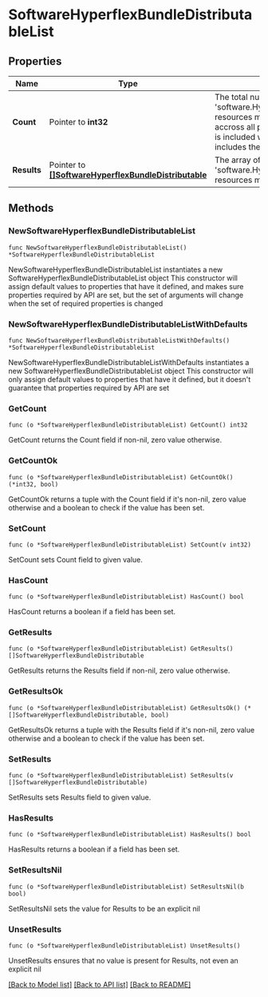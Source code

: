 # SoftwareHyperflexBundleDistributableList

## Properties

Name | Type | Description | Notes
------------ | ------------- | ------------- | -------------
**Count** | Pointer to **int32** | The total number of &#39;software.HyperflexBundleDistributable&#39; resources matching the request, accross all pages. The &#39;Count&#39; attribute is included when the HTTP GET request includes the &#39;$inlinecount&#39; parameter. | [optional] 
**Results** | Pointer to [**[]SoftwareHyperflexBundleDistributable**](SoftwareHyperflexBundleDistributable.md) | The array of &#39;software.HyperflexBundleDistributable&#39; resources matching the request. | [optional] 

## Methods

### NewSoftwareHyperflexBundleDistributableList

`func NewSoftwareHyperflexBundleDistributableList() *SoftwareHyperflexBundleDistributableList`

NewSoftwareHyperflexBundleDistributableList instantiates a new SoftwareHyperflexBundleDistributableList object
This constructor will assign default values to properties that have it defined,
and makes sure properties required by API are set, but the set of arguments
will change when the set of required properties is changed

### NewSoftwareHyperflexBundleDistributableListWithDefaults

`func NewSoftwareHyperflexBundleDistributableListWithDefaults() *SoftwareHyperflexBundleDistributableList`

NewSoftwareHyperflexBundleDistributableListWithDefaults instantiates a new SoftwareHyperflexBundleDistributableList object
This constructor will only assign default values to properties that have it defined,
but it doesn't guarantee that properties required by API are set

### GetCount

`func (o *SoftwareHyperflexBundleDistributableList) GetCount() int32`

GetCount returns the Count field if non-nil, zero value otherwise.

### GetCountOk

`func (o *SoftwareHyperflexBundleDistributableList) GetCountOk() (*int32, bool)`

GetCountOk returns a tuple with the Count field if it's non-nil, zero value otherwise
and a boolean to check if the value has been set.

### SetCount

`func (o *SoftwareHyperflexBundleDistributableList) SetCount(v int32)`

SetCount sets Count field to given value.

### HasCount

`func (o *SoftwareHyperflexBundleDistributableList) HasCount() bool`

HasCount returns a boolean if a field has been set.

### GetResults

`func (o *SoftwareHyperflexBundleDistributableList) GetResults() []SoftwareHyperflexBundleDistributable`

GetResults returns the Results field if non-nil, zero value otherwise.

### GetResultsOk

`func (o *SoftwareHyperflexBundleDistributableList) GetResultsOk() (*[]SoftwareHyperflexBundleDistributable, bool)`

GetResultsOk returns a tuple with the Results field if it's non-nil, zero value otherwise
and a boolean to check if the value has been set.

### SetResults

`func (o *SoftwareHyperflexBundleDistributableList) SetResults(v []SoftwareHyperflexBundleDistributable)`

SetResults sets Results field to given value.

### HasResults

`func (o *SoftwareHyperflexBundleDistributableList) HasResults() bool`

HasResults returns a boolean if a field has been set.

### SetResultsNil

`func (o *SoftwareHyperflexBundleDistributableList) SetResultsNil(b bool)`

 SetResultsNil sets the value for Results to be an explicit nil

### UnsetResults
`func (o *SoftwareHyperflexBundleDistributableList) UnsetResults()`

UnsetResults ensures that no value is present for Results, not even an explicit nil

[[Back to Model list]](../README.md#documentation-for-models) [[Back to API list]](../README.md#documentation-for-api-endpoints) [[Back to README]](../README.md)


